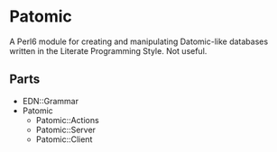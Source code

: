 # Patomic

A Perl6 module for creating and manipulating Datomic-like databases
written in the Literate Programming Style. Not useful.

## Parts

- EDN::Grammar
- Patomic
  - Patomic::Actions
  - Patomic::Server
  - Patomic::Client
